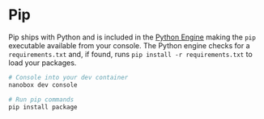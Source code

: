 # Pip

Pip ships with Python and is included in the [Python Engine](https://github.com/nanobox-io/nanobox-engine-ruby) making the `pip` executable available from your console. The Python engine checks for a `requirements.txt` and, if found, runs `pip install -r requirements.txt` to load your packages.

```bash
# Console into your dev container
nanobox dev console

# Run pip commands
pip install package
```
